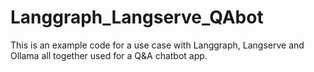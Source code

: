 # Langgraph_Langserve_QAbot

This is an example code for a use case with Langgraph, Langserve and Ollama all together used for a Q&A chatbot app.


